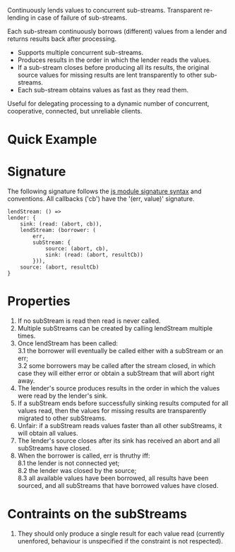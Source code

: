 Continuously lends values to concurrent sub-streams. Transparent re-lending in case of failure of sub-streams.

Each sub-stream continuously borrows (different) values from a lender and returns results back after processing.

* Supports multiple concurrent sub-streams.
* Produces results in the order in which the lender reads the values.
* If a sub-stream closes before producing all its results, the original source
  values for missing results are lent transparently to other sub-streams.
* Each sub-stream obtains values as fast as they read them.

Useful for delegating processing to a dynamic number of concurrent,
cooperative, connected, but unreliable clients.

Quick Example
=============



Signature
=========
    
The following signature follows the [js module signature
syntax](https://github.com/elavoie/js-module-signature-syntax) and conventions.
All callbacks ('cb') have the '(err, value)' signature.

    lendStream: () =>
    lender: {
        sink: (read: (abort, cb)),
        lendStream: (borrower: (
            err,
            subStream: {
                source: (abort, cb),
                sink: (read: (abort, resultCb))
            })),
        source: (abort, resultCb)
    }


Properties
==========

1. If no subStream is read then read is never called.
2. Multiple subStreams can be created by calling lendStream multiple times.
3. Once lendStream has been called:  
  3.1 the borrower will eventually be called either with a subStream or an err;  
  3.2 some borrowers may be called after the stream closed, in which case they
      will either error or obtain a subStream that will abort right away.
4. The lender's source produces results in the order in which the values were
   read by the lender's sink.
5. If a subStream ends before successfully sinking results computed for all
   values read, then the values for missing results are transparently
   migrated to other subStreams.
6. Unfair: if a subStream reads values faster than all other subStreams, it
   will obtain all values.
7. The lender's source closes after its sink has received an abort and all
   subStreams have closed.
8. When the borrower is called, err is thruthy iff:  
   8.1 the lender is not connected yet;  
   8.2 the lender was closed by the source;  
   8.3 all available values have been borrowed, all results have been sourced, and       all subStreams that have borrowed values have closed.

Contraints on the subStreams
============================

1. They should only produce a single result for each value read (currently unenfored, behaviour is unspecified if the constraint is not respected).

